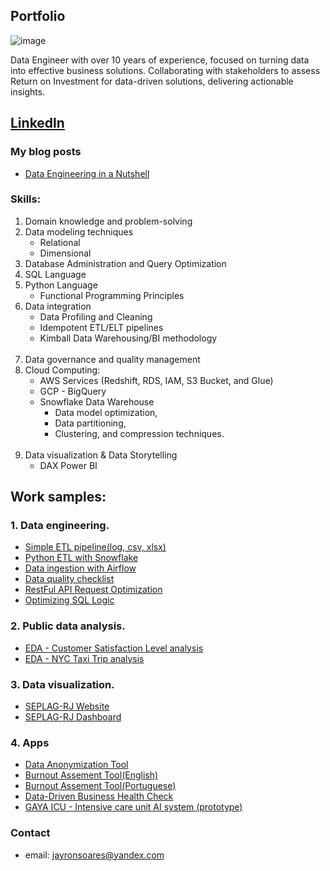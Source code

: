 ## Portfolio
![image](https://github.com/jayronsoares/jayronsoares.github.io/assets/248106/a8b0717c-cee1-4532-893f-0a67ab092d5e)
<p>Data Engineer with over 10 years of experience, focused on turning data into effective business solutions. Collaborating with stakeholders to assess Return on Investment for data-driven solutions, delivering actionable insights.</p>

## [Linkedln](https://www.linkedin.com/in/jayron-s-3929a0b2)<br>
### My blog posts <br>
- [Data Engineering in a Nutshell](https://www.codementor.io/@jayronsoares/data-engineering-in-nutshell-1fh55lfo7r)

### Skills:
1. Domain knowledge and problem-solving
2. Data modeling techniques
     - Relational
     - Dimensional
3. Database Administration and Query Optimization
   <br/>
5. SQL Language
6. Python Language
    - Functional Programming Principles
8. Data integration
    - Data Profiling and Cleaning
    - Idempotent ETL/ELT pipelines
    - Kimball Data Warehousing/BI methodology
    <br/>
9. Data governance and quality management
    <br/>
10. Cloud Computing:
    - AWS Services (Redshift, RDS, IAM, S3 Bucket, and Glue)
    - GCP - BigQuery
    - Snowflake Data Warehouse
      - Data model optimization,
      - Data partitioning,
      - Clustering, and compression techniques.
     <br/>
11. Data visualization & Data Storytelling 
    - DAX Power BI
    
## Work samples:

### 1. Data engineering.
- [Simple ETL pipeline(log, csv, xlsx)](https://github.com/jayronsoares/automated_data_engineering/blob/main/etl_pipe.py)
- [Python ETL with Snowflake](https://github.com/jayronsoares/snowflake_python/blob/main/snowflake_pandas.ipynb)
- [Data ingestion with Airflow](https://github.com/jayronsoares/Airflow-Data-Ingestion)
- [Data quality checklist](https://github.com/jayronsoares/healthcare_icu/blob/main/dqc.py)
- [RestFul API Request Optimization](https://github.com/jayronsoares/healthcare_icu/blob/9fa8ffade315bee63d2d718691320fb4d54b368b/RestFul%20API%20Request%20Optimization%20-%20Cache%20%26%20Pagination.py)
- [Optimizing SQL Logic](https://github.com/jayronsoares/optimizing_sql_logic)

### 2. Public data analysis.
- [EDA - Customer Satisfaction Level analysis](https://github.com/jayronsoares/dados_publicos/blob/main/EDA.ipynb)
- [EDA - NYC Taxi Trip analysis](https://github.com/jayronsoares/taxi_trip_analysis/blob/main/analytics_engineer_case.ipynb)

### 3. Data visualization.
- [SEPLAG-RJ Website](http://www.redeplan.planejamento.rj.gov.br/)
- [SEPLAG-RJ Dashboard](https://app.powerbi.com/view?r=eyJrIjoiZWFjM2U4ZjEtOGUwYS00NDZlLThkZmQtYjNiN2U0NDk1OTRjIiwidCI6ImRjYzllZTExLWQ1MTgtNDNmMS04YjNkLTEzYWE0NzBlMWNlZCJ9&pageName=ReportSection)

### 4. Apps
- [Data Anonymization Tool](https://dataanonymizationforyou.streamlit.app/)
- [Burnout Assement Tool(English)](https://burnouttoolforyou.streamlit.app)
- [Burnout Assement Tool(Portuguese)](https://burnoutforyou.streamlit.app)
- [Data-Driven Business Health Check](https://datadrivenmaturityassessment.streamlit.app/)
- [GAYA ICU - Intensive care unit AI system (prototype)](https://gayaicu.streamlit.app/)

### Contact ###
- email: jayronsoares@yandex.com
